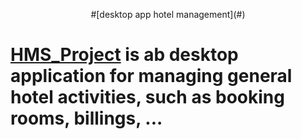 
<p align="center">#[desktop app hotel management](#)
  
  
  
  
  # [HMS_Project](#) is ab desktop application for managing general hotel activities, such as booking rooms, billings, ...
</p>




